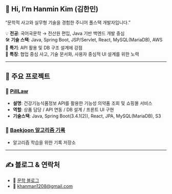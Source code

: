 ## 👋 Hi, I’m Hanmin Kim (김한민)
“문학적 사고와 실무형 기술을 경험한 주니어 풀스택 개발자입니다.”

💡 **전공**: 국어국문학 → 전산원 편입, Java 기반 백엔드 개발 중심  
🛠️ **기술 스택**: Java, Spring Boot, JSP/Servlet, React, MySQL(MariaDB), AWS  
🚀 **특기**: API 활용 및 DB 구조 설계에 강점  
🧠 **특징**: 협업 중심 사고, 기술 문서화, 사용자 중심적 UI 설계를 위한 노력

---

## 📌 주요 프로젝트
### 🔗 [PillLaw](https://pilllaw.eeerrorcode.com/pilllaw)
- **설명**: 건강기능식품정보 API를 활용한 기능성 의약품 조회 및 쇼핑몰 서비스
- **역할**: 상품 담당 / API 연동 / DB 설계 / 프론트 UI 구현 
- **기술스택**: Java, Spring Boot(3.4.1(2)), React, JPA, MySQL(MariaDB), S3 

### 📘 [Baekjoon 알고리즘 기록](https://github.com/DaHnDell/BaekJoon_Online_Judge)
- 알고리즘 학습을 위한 기록 저장소

---

## ✍ 블로그 & 연락처
- 📘 [문학 블로그](https://blog.naver.com/khanman11)
- 📧 khanman1208@gmail.com
